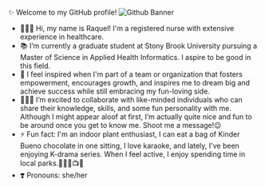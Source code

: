 ✨ Welcome to my GitHub profile!
![Github Banner](https://github.com/user-attachments/assets/07e28a39-9fec-4089-91b9-e18ae0085808)
- 👩🏻‍⚕️ Hi, my name is Raquel! I'm a registered nurse with extensive experience in healthcare.
- 📚 I’m currently a graduate student at Stony Brook University pursuing a Master of Science in Applied Health Informatics. I aspire to be good in this field.
- 🎯 I feel inspired when I'm part of a team or organization that fosters empowerment, encourages growth, and inspires me to dream big and achieve success while still embracing my fun-loving side.
- 👩🏻‍💻 I’m excited to collaborate with like-minded individuals who can share their knowledge, skills, and some fun personality with me. Although I might appear aloof at first, I’m actually quite nice and fun to be around once you get to know me. Shoot me a message!😉
- ⚡️ Fun fact: I'm an indoor plant enthusiast, I can eat a bag of Kinder Bueno chocolate in one sitting, I love karaoke, and lately, I've been enjoying K-drama series. When I feel active, I enjoy spending time in local parks.🌿🍫🎤📺🌳
- ❣️ Pronouns: she/her

<!---
raqssoriano/raqssoriano is a ✨ special ✨ repository because its `README.md` (this file) appears on your GitHub profile.
You can click the Preview link to take a look at your changes.
--->
